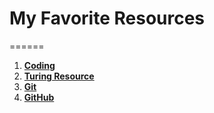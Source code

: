# My Favorite Resources
======

1. [**Coding**](https://developer.mozilla.org/en-US/)
2. [**Turing Resource**](https://careerdev.turing.edu/resources/index)
3. [**Git**](https://education.github.com/git-cheat-sheet-education.pdf)
4. [**GitHub**](https://docs.github.com/en/get-started/quickstart/git-and-github-learning-resources)
